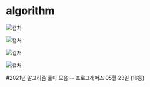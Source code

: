 # algorithm

![캡처](https://user-images.githubusercontent.com/60381901/115537668-070e2280-a2d6-11eb-8be3-e9194c1dd4a4.PNG)

![캡처](https://user-images.githubusercontent.com/60381901/115867379-00b6ac80-a476-11eb-9ce0-74573c80dd45.PNG)

![캡처](https://user-images.githubusercontent.com/60381901/119250176-34056c00-bbd9-11eb-887c-3e991d9b5ec3.PNG)

![캡처](https://user-images.githubusercontent.com/60381901/120298607-35374700-c305-11eb-9d96-0a25be09f9ac.PNG)

#2021년 알고리즘 풀이 모음 -- 프로그래머스 05월 23일 (16등) 


